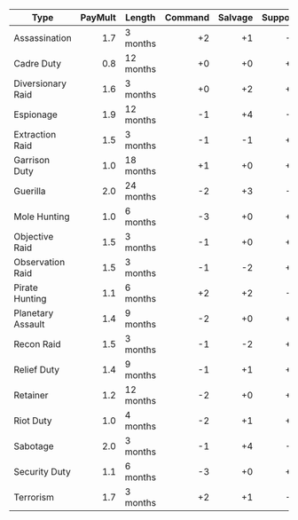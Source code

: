 | Type                | PayMult |  Length   | Command | Salvage | Support | Transport | Advance | MRBC | 
|---------------------|--------:|-----------|--------:|--------:|--------:|----------:|--------:|-----:|
| Assassination       |    1.7  |  3 months |      +2 |      +1 |      -1 |       -2  |    +0   |  -2  |
| Cadre Duty          |    0.8  | 12 months |      +0 |      +0 |      +1 |       +0  |    -1   |  +0  |
| Diversionary Raid   |    1.6  |  3 months |      +0 |      +2 |      +2 |       +1  |    +0   |  +1  |
| Espionage           |    1.9  | 12 months |      -1 |      +4 |      -3 |       -2  |    +0   |  -1  |
| Extraction Raid     |    1.5  |  3 months |      -1 |      -1 |      +2 |       +1  |    +0   |  +1  |
| Garrison Duty       |    1.0  | 18 months |      +1 |      +0 |      +1 |       +0  |    +0   |  +1  |
| Guerilla            |    2.0  | 24 months |      -2 |      +3 |      -2 |       -1  |    +0   |  +0  |
| Mole Hunting        |    1.0  |  6 months |      -3 |      +0 |      +2 |       +1  |    +0   |  -1  |
| Objective Raid      |    1.5  |  3 months |      -1 |      +0 |      +2 |       +1  |    +0   |  +1  |
| Observation Raid    |    1.5  |  3 months |      -1 |      -2 |      +1 |       -1  |    +0   |  +1  |
| Pirate Hunting      |    1.1  |  6 months |      +2 |      +2 |      -1 |       -1  |    +0   |  +0  |
| Planetary Assault   |    1.4  |  9 months |      -2 |      +0 |      +2 |       +3  |    +1   |  +1  |
| Recon Raid          |    1.5  |  3 months |      -1 |      -2 |      +1 |       -1  |    +0   |  +1  |
| Relief Duty         |    1.4  |  9 months |      -1 |      +1 |      +1 |       +1  |    +0   |  +1  |
| Retainer            |    1.2  | 12 months |      -2 |      +0 |      +2 |       +1  |    +0   |  +0  |
| Riot Duty           |    1.0  |  4 months |      -2 |      +1 |      +2 |       +0  |    +0   |  +0  |
| Sabotage            |    2.0  |  3 months |      -1 |      +4 |      -3 |       -2  |    +0   |  -1  |
| Security Duty       |    1.1  |  6 months |      -3 |      +0 |      +2 |       +1  |    +0   |  +0  |
| Terrorism           |    1.7  |  3 months |      +2 |      +1 |      -1 |       -3  |    +0   |  -2  |
